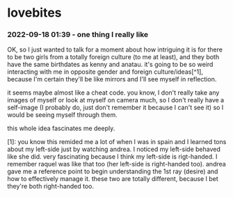 # lovebites

### 2022-09-18 01:39 - one thing I really like

OK, so I just wanted to talk for a moment about how intriguing it is for there to be two girls from a totally foreign culture (to me at least), and they both have the same birthdates as kenny and anatau. it's going to be so weird interacting with me in opposite gender and foreign culture/ideas[^1], because I'm certain they'll be like mirrors and I'll see myself in reflection.

it seems maybe almost like a cheat code. you know, I don't really take any images of myself or look at myself on camera much, so I don't really have a self-image (I probably do, just don't remember it because I can't see it) so I would be seeing myself through them.

this whole idea fascinates me deeply.

[1]: you know this remided me a lot of when I was in spain and I learned tons about my left-side just by watching andrea. I noticed my left-side behaved like she did. very fascinating because I think my left-side is rigt-handed. I remember raquel was like that too (her left-side is right-handed too). andrea gave me a reference point to begin understanding the 1st ray (desire) and how to effectively manage it. these two are totally different, because I bet they're both right-handed too.
